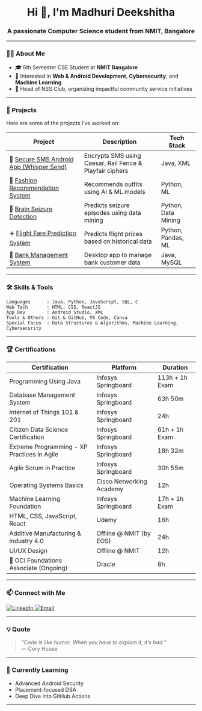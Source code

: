 <h1 align="center">Hi 👋, I'm Madhuri Deekshitha</h1>
<h3 align="center">A passionate Computer Science student from NMIT, Bangalore</h3>

---

### 👩‍💻 About Me

- 🎓 6th Semester CSE Student at **NMIT Bangalore**
- 🧠 Interested in **Web & Android Development**, **Cybersecurity**, and **Machine Learning**
- 🏅 Head of NSS Club, organizing impactful community service initiatives

---

### 🚀 Projects

Here are some of the projects I’ve worked on:

| Project | Description | Tech Stack |
|--------|-------------|------------|
| 🔐 [Secure SMS Android App (Whisper Send)](https://github.com/madhuri2005/whisper-send) | Encrypts SMS using Caesar, Rail Fence & Playfair ciphers | Java, XML |
| 🧵 [Fashion Recommendation System](https://github.com/madhuri2005/fashion-recommendation) | Recommends outfits using AI & ML models | Python, ML |
| 🧠 [Brain Seizure Detection](https://github.com/madhuri2005/seizure-detection) | Predicts seizure episodes using data mining | Python, Data Mining |
| ✈️ [Flight Fare Prediction System](https://github.com/madhuri2005/flight-fare-predictor) | Predicts flight prices based on historical data | Python, Pandas, ML |
| 🏦 [Bank Management System](https://github.com/madhuri2005/bank-management-system) | Desktop app to manage bank customer data | Java, MySQL |

---

### 🛠️ Skills & Tools

```text
Languages      : Java, Python, JavaScript, SQL, C
Web Tech       : HTML, CSS, ReactJS
App Dev        : Android Studio, XML
Tools & Others : Git & GitHub, VS Code, Canva
Special Focus  : Data Structures & Algorithms, Machine Learning, Cybersecurity
```

---

### 🏆 Certifications

| Certification | Platform | Duration |
|---------------|----------|----------|
| Programming Using Java | Infosys Springboard | 113h + 1h Exam |
| Database Management System | Infosys Springboard | 63h 50m |
| Internet of Things 101 & 201 | Infosys Springboard | 24h |
| Citizen Data Science Certification | Infosys Springboard | 61h + 1h Exam |
| Extreme Programming - XP Practices in Agile | Infosys Springboard | 18h 32m |
| Agile Scrum in Practice | Infosys Springboard | 30h 55m |
| Operating Systems Basics | Cisco Networking Academy | 12h |
| Machine Learning Foundation | Infosys Springboard | 17h + 1h Exam |
| HTML, CSS, JavaScript, React | Udemy | 16h |
| Additive Manufacturing & Industry 4.0 | Offline @ NMIT (by EOS) | 24h |
| UI/UX Design | Offline @ NMIT | 12h |
| 🚧 OCI Foundations Associate (Ongoing) | Oracle | 8h |

---


### 📫 Connect with Me

<p align="left">
  <a href="https://www.linkedin.com/in/madhuri2005" target="_blank">
    <img src="https://img.shields.io/badge/LinkedIn-blue?style=for-the-badge&logo=linkedin" alt="LinkedIn" />
  </a>
  <a href="mailto:madhuri@example.com">
    <img src="https://img.shields.io/badge/Email-D14836?style=for-the-badge&logo=gmail&logoColor=white" alt="Email" />
  </a>
</p>

---

### 💡 Quote

> *“Code is like humor. When you have to explain it, it’s bad.”*  
> — Cory House

---

### 🧠 Currently Learning

- Advanced Android Security  
- Placement-focused DSA  
- Deep Dive into GitHub Actions

---


